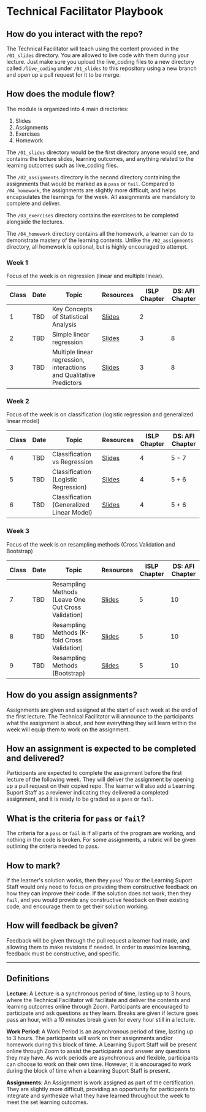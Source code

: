 # Technical Facilitator Playbook

## How do you interact with the repo?
The Technical Facilitator will teach using the content provided in the `/01_slides` directory. You are allowed to live code with them during your lecture. Just make sure you upload the live_coding files to a new directory called `/live_coding` under `/01_slides` to this repository using a new branch and open up a pull request for it to be merge.

## How does the module flow?
The module is organized into 4 main directories:
1. Slides
2. Assignments
3. Exercises
4. Homework

The `/01_slides` directory would be the first directory anyone would see, and contains the lecture slides, learning outcomes, and anything related to the learning outcomes such as live_coding files.

The `/02_assignments` directory is the second directory containing the assignments that would be marked as a `pass` or `fail`. Compared to `/04_homework`, the assignments are slightly more difficult, and helps encapsulates the learnings for the week. All assignments are mandatory to complete and deliver.

The `/03_exercises` directory contains the exercises to be completed alongside the lectures.

The `/04_homework` directory contains all the homework, a learner can do to demonstrate mastery of the learning contents. Unlike the `/02_assignments` directory, all homework is optional, but is highly encouraged to attempt.

### Week 1

Focus of the week is on regression (linear and multiple linear).

| Class  | Date   | Topic                                                 |  Resources | ISLP Chapter | DS: AFI Chapter |
|--------|--------|-------------------------------------------------------|------------| -------------|-----------------|
| 1      | TBD    | Key Concepts of Statistical Analysis                  | [Slides](./01_slides/1-statistical-learning.pdf)                      | 2 |  |
| 2      | TBD    | Simple linear regression                              | [Slides](./01_slides/2-linear-regression.pdf)                         | 3 | 8 |
| 3      | TBD    | Multiple linear regression, interactions and Qualitative Predictors  | [Slides](./01_slides/3-multiple-linear-regression.pdf) | 3 | 8 |

### Week 2

Focus of the week is on classification (logistic regression and generalized linear model)

| Class  | Date   | Topic                                                 |  Resources | ISLP Chapter | DS: AFI Chapter |
|--------|--------|-------------------------------------------------------|------------| -------------|-----------------|     
| 4      | TBD    | Classification vs Regression                          | [Slides](./01_slides/4-classification.pdf)                            | 4 | 5 - 7 |
| 5      | TBD    | Classification (Logistic Regression)                | [Slides](./01_slides/5-logistic-regression.pdf)                       | 4 | 5 + 6 |
| 6      | TBD    | Classification (Generalized Linear Model)             | [Slides](./01_slides/6-generalized-linear-models.pdf)                 | 4 | 5 + 6 |  

### Week 3

Focus of the week is on resampling methods (Cross Validation and Bootstrap)

| Class  | Date   | Topic                                                 |  Resources | ISLP Chapter | DS: AFI Chapter |
|--------|--------|-------------------------------------------------------|------------| -------------|-----------------|
| 7      | TBD    | Resampling Methods (Leave One Out Cross Validation)   |  [Slides](./01_slides/7-leave-one-out-cross-validation.pdf)           | 5 | 10 |
| 8      | TBD    | Resampling Methods (K-fold Cross Validation)          | [Slides](./01_slides/8-k-fold-cross-validation.pdf)                   | 5 | 10 |
| 9      | TBD    | Resampling Methods (Bootstrap)                        | [Slides](./01_slides/9-the-bootstrap.pdf)                             | 5 | 10 |  

## How do you assign assignments?
Assignments are given and assigned at the start of each week at the end of the first lecture. The Technical Facilitator will announce to the participants what the assignment is about, and how everything they will learn within the week will equip them to work on the assignment.

## How an assignment is expected to be completed and delivered?
Participants are expected to complete the assignment before the first lecture of the following week. They will deliver the assignment by opening up a pull request on their copied repo. The learner will also add a Learning Suport Staff as a reviewer indicating they delivered a completed assignment, and it is ready to be graded as a `pass` or `fail`.

## What is the criteria for `pass` or `fail`?
The criteria for a `pass` or `fail` is if all parts of the program are working, and nothing in the code is broken. For some assignments, a rubric will be given outlining the criteria needed to pass.

## How to mark?
If the learner's solution works, then they `pass`! You or the Learning Suport Staff would only need to focus on providing them constructive feedback on how they can improve their code. If the solution does not work, then they `fail`, and you would provide any constructive feedback on their existing code, and encourage them to get their solution working.

## How will feedback be given?
Feedback will be given through the pull request a learner had made, and allowing them to make revisions if needed. In order to maximize learning, feedback must be constructive, and specific.

<hr>

## Definitions
**Lecture**: A Lecture is a synchronous period of time, lasting up to 3 hours, where the Technical Facilitator will facilitate and deliver the contents and learning outcomes online through Zoom. Participants are encouraged to participate and ask questions as they learn. Breaks are given if lecture goes pass an hour, with a 10 minutes break given for every hour still in a lecture.

**Work Period**: A Work Period is an asynchronous period of time, lasting up to 3 hours. The participants will work on their assignments and/or homework during this block of time. A Learning Suport Staff will be present online through Zoom to assist the participants and answer any questions they may have. As work periods are asynchronous and flexible, participants can choose to work on their own time. However, it is encouraged to work during the block of time when a Learning Suport Staff is present.

**Assignments**: An Assignment is work assigned as part of the certification. They are slightly more difficult, providing an opportunity for participants to integrate and synthesize what they have learned throughout the week to meet the set learning outcomes.
